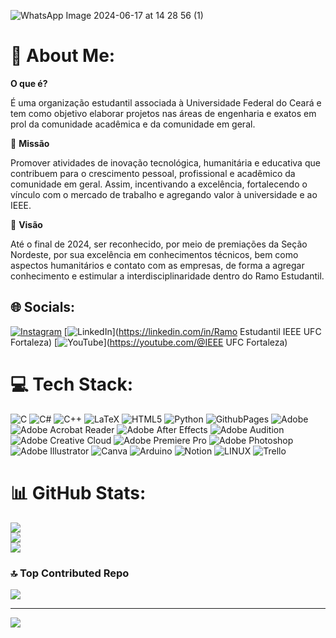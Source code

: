 ![WhatsApp Image 2024-06-17 at 14 28 56 (1)](https://github.com/ieeeufc/ieeeufc/assets/136080025/9748aa9c-7f51-44b4-8ab0-5a176446e36e)
# 💫 About Me:

**O que é?**

É uma organização estudantil associada à Universidade Federal do Ceará e tem como objetivo elaborar projetos nas áreas de engenharia e exatos em prol da comunidade acadêmica e da comunidade em geral.

🚀 **Missão**

Promover atividades de inovação tecnológica, humanitária e educativa que contribuem para o crescimento pessoal, profissional e acadêmico da comunidade em geral. Assim, incentivando a excelência, fortalecendo o vínculo com o mercado de trabalho e agregando valor à universidade e ao IEEE.

🎯 **Visão**

Até o final de 2024, ser reconhecido, por meio de premiações da Seção Nordeste, por sua excelência em conhecimentos técnicos, bem como aspectos humanitários e contato com as empresas, de forma a agregar conhecimento e estimular a interdisciplinaridade dentro do Ramo Estudantil.



## 🌐 Socials:
[![Instagram](https://img.shields.io/badge/Instagram-%23E4405F.svg?logo=Instagram&logoColor=white)](https://instagram.com/ieee.ufc.fortaleza) [![LinkedIn](https://img.shields.io/badge/LinkedIn-%230077B5.svg?logo=linkedin&logoColor=white)](https://linkedin.com/in/Ramo Estudantil IEEE UFC Fortaleza) [![YouTube](https://img.shields.io/badge/YouTube-%23FF0000.svg?logo=YouTube&logoColor=white)](https://youtube.com/@IEEE UFC Fortaleza) 

# 💻 Tech Stack:
![C](https://img.shields.io/badge/c-%2300599C.svg?style=for-the-badge&logo=c&logoColor=white) ![C#](https://img.shields.io/badge/c%23-%23239120.svg?style=for-the-badge&logo=c-sharp&logoColor=white) ![C++](https://img.shields.io/badge/c++-%2300599C.svg?style=for-the-badge&logo=c%2B%2B&logoColor=white) ![LaTeX](https://img.shields.io/badge/latex-%23008080.svg?style=for-the-badge&logo=latex&logoColor=white) ![HTML5](https://img.shields.io/badge/html5-%23E34F26.svg?style=for-the-badge&logo=html5&logoColor=white) ![Python](https://img.shields.io/badge/python-3670A0?style=for-the-badge&logo=python&logoColor=ffdd54) ![GithubPages](https://img.shields.io/badge/github%20pages-121013?style=for-the-badge&logo=github&logoColor=white) ![Adobe](https://img.shields.io/badge/adobe-%23FF0000.svg?style=for-the-badge&logo=adobe&logoColor=white) ![Adobe Acrobat Reader](https://img.shields.io/badge/Adobe%20Acrobat%20Reader-EC1C24.svg?style=for-the-badge&logo=Adobe%20Acrobat%20Reader&logoColor=white) ![Adobe After Effects](https://img.shields.io/badge/Adobe%20After%20Effects-9999FF.svg?style=for-the-badge&logo=Adobe%20After%20Effects&logoColor=white) ![Adobe Audition](https://img.shields.io/badge/Adobe%20Audition-9999FF.svg?style=for-the-badge&logo=Adobe%20Audition&logoColor=white) ![Adobe Creative Cloud](https://img.shields.io/badge/Adobe%20Creative%20Cloud-DA1F26.svg?style=for-the-badge&logo=Adobe%20Creative%20Cloud&logoColor=white) ![Adobe Premiere Pro](https://img.shields.io/badge/Adobe%20Premiere%20Pro-9999FF.svg?style=for-the-badge&logo=Adobe%20Premiere%20Pro&logoColor=white) ![Adobe Photoshop](https://img.shields.io/badge/adobe%20photoshop-%2331A8FF.svg?style=for-the-badge&logo=adobe%20photoshop&logoColor=white) ![Adobe Illustrator](https://img.shields.io/badge/adobe%20illustrator-%23FF9A00.svg?style=for-the-badge&logo=adobe%20illustrator&logoColor=white) ![Canva](https://img.shields.io/badge/Canva-%2300C4CC.svg?style=for-the-badge&logo=Canva&logoColor=white) ![Arduino](https://img.shields.io/badge/-Arduino-00979D?style=for-the-badge&logo=Arduino&logoColor=white) ![Notion](https://img.shields.io/badge/Notion-%23000000.svg?style=for-the-badge&logo=notion&logoColor=white) ![LINUX](https://img.shields.io/badge/Linux-FCC624?style=for-the-badge&logo=linux&logoColor=black) ![Trello](https://img.shields.io/badge/Trello-%23026AA7.svg?style=for-the-badge&logo=Trello&logoColor=white)
# 📊 GitHub Stats:
![](https://github-readme-stats.vercel.app/api?username=ieeeufc&theme=tokyonight&hide_border=false&include_all_commits=false&count_private=false)<br/>
![](https://github-readme-streak-stats.herokuapp.com/?user=ieeeufc&theme=tokyonight&hide_border=false)<br/>
![](https://github-readme-stats.vercel.app/api/top-langs/?username=ieeeufc&theme=tokyonight&hide_border=false&include_all_commits=false&count_private=false&layout=compact)

### 🔝 Top Contributed Repo
![](https://github-contributor-stats.vercel.app/api?username=ieeeufc&limit=5&theme=tokyonight&combine_all_yearly_contributions=true)

---
[![](https://visitcount.itsvg.in/api?id=ieeeufc&icon=0&color=0)](https://visitcount.itsvg.in)

<!-- Proudly created with GPRM ( https://gprm.itsvg.in ) -->
